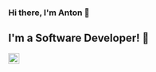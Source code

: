 ### Hi there, I'm Anton :wave:

## I'm a Software Developer! :star2:
[<img align="left" alt="Anton Turavinin | LinkedIn" width="22px" src="https://cdn.jsdelivr.net/npm/simple-icons@v3/icons/linkedin.svg" />][linkedin]

[linkedin]: https://linkedin.com/in/turavinin
